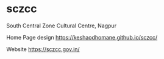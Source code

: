 # sczcc
South Central Zone Cultural Centre, Nagpur

Home Page design
https://keshaodhomane.github.io/sczcc/

Website
https://sczcc.gov.in/
